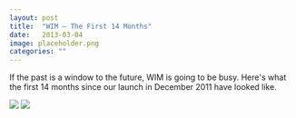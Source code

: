 ```yaml
---
layout: post
title:  "WIM – The First 14 Months"
date:   2013-03-04
image: placeholder.png
categories: ""
---
```


If the past is a window to the future, WIM is going to be busy. Here's what the first 14 months since our launch in December 2011 have looked like. 

<img src="{{site.baseurl}}/img/blog/timeline-wim-1.png">

<img src="{{site.baseurl}}/img/blog/timeline-wim-2.png">